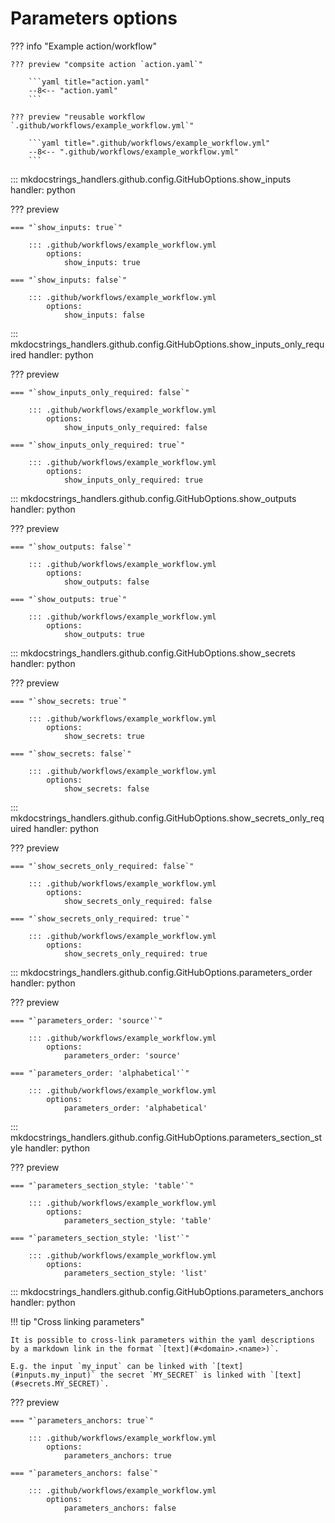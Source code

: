 # Parameters options

??? info "Example action/workflow"

    ??? preview "compsite action `action.yaml`"

        ```yaml title="action.yaml"
        --8<-- "action.yaml"
        ```

    ??? preview "reusable workflow `.github/workflows/example_workflow.yml`"

        ```yaml title=".github/workflows/example_workflow.yml"
        --8<-- ".github/workflows/example_workflow.yml"
        ```

::: mkdocstrings_handlers.github.config.GitHubOptions.show_inputs
    handler: python

??? preview

    === "`show_inputs: true`"

        ::: .github/workflows/example_workflow.yml
            options:
                show_inputs: true

    === "`show_inputs: false`"
        
        ::: .github/workflows/example_workflow.yml
            options:
                show_inputs: false

::: mkdocstrings_handlers.github.config.GitHubOptions.show_inputs_only_required
    handler: python

??? preview

    === "`show_inputs_only_required: false`"
        
        ::: .github/workflows/example_workflow.yml
            options:
                show_inputs_only_required: false

    === "`show_inputs_only_required: true`"

        ::: .github/workflows/example_workflow.yml
            options:
                show_inputs_only_required: true

::: mkdocstrings_handlers.github.config.GitHubOptions.show_outputs
    handler: python

??? preview

    === "`show_outputs: false`"
        
        ::: .github/workflows/example_workflow.yml
            options:
                show_outputs: false

    === "`show_outputs: true`"

        ::: .github/workflows/example_workflow.yml
            options:
                show_outputs: true

::: mkdocstrings_handlers.github.config.GitHubOptions.show_secrets
    handler: python

??? preview

    === "`show_secrets: true`"

        ::: .github/workflows/example_workflow.yml
            options:
                show_secrets: true

    === "`show_secrets: false`"
        
        ::: .github/workflows/example_workflow.yml
            options:
                show_secrets: false

::: mkdocstrings_handlers.github.config.GitHubOptions.show_secrets_only_required
    handler: python

??? preview

    === "`show_secrets_only_required: false`"
        
        ::: .github/workflows/example_workflow.yml
            options:
                show_secrets_only_required: false

    === "`show_secrets_only_required: true`"

        ::: .github/workflows/example_workflow.yml
            options:
                show_secrets_only_required: true

::: mkdocstrings_handlers.github.config.GitHubOptions.parameters_order
    handler: python

??? preview

    === "`parameters_order: 'source'`"
        
        ::: .github/workflows/example_workflow.yml
            options:
                parameters_order: 'source'

    === "`parameters_order: 'alphabetical'`"

        ::: .github/workflows/example_workflow.yml
            options:
                parameters_order: 'alphabetical'

::: mkdocstrings_handlers.github.config.GitHubOptions.parameters_section_style
    handler: python

??? preview

    === "`parameters_section_style: 'table'`"
        
        ::: .github/workflows/example_workflow.yml
            options:
                parameters_section_style: 'table'

    === "`parameters_section_style: 'list'`"

        ::: .github/workflows/example_workflow.yml
            options:
                parameters_section_style: 'list'

::: mkdocstrings_handlers.github.config.GitHubOptions.parameters_anchors
    handler: python


!!! tip "Cross linking parameters"

    It is possible to cross-link parameters within the yaml descriptions by a markdown link in the format `[text](#<domain>.<name>)`. 

    E.g. the input `my_input` can be linked with `[text](#inputs.my_input)` the secret `MY_SECRET` is linked with `[text](#secrets.MY_SECRET)`.

??? preview

    === "`parameters_anchors: true`"
        
        ::: .github/workflows/example_workflow.yml
            options:
                parameters_anchors: true

    === "`parameters_anchors: false`"

        ::: .github/workflows/example_workflow.yml
            options:
                parameters_anchors: false
